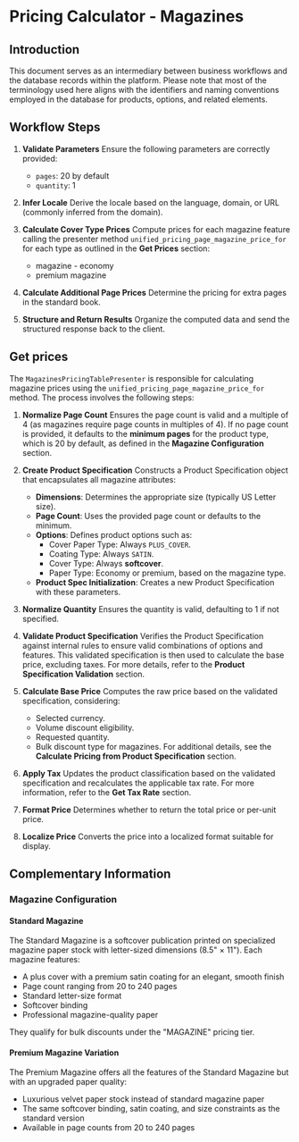 # Pricing Calculator - Magazines

## Introduction

This document serves as an intermediary between business workflows and the database records within the platform. Please note that most of the terminology used here aligns with the identifiers and naming conventions employed in the database for products, options, and related elements.

## Workflow Steps

1. **Validate Parameters**
    Ensure the following parameters are correctly provided:
    - `pages`: 20 by default
    - `quantity`: 1

2. **Infer Locale**
    Derive the locale based on the language, domain, or URL (commonly inferred from the domain).

3. **Calculate Cover Type Prices**
    Compute prices for each magazine feature calling the presenter method `unified_pricing_page_magazine_price_for` for each type as outlined in the **Get Prices** section:
    - magazine - economy
    - premium magazine

4. **Calculate Additional Page Prices**
    Determine the pricing for extra pages in the standard book.

5. **Structure and Return Results**
    Organize the computed data and send the structured response back to the client.

## Get prices

The `MagazinesPricingTablePresenter` is responsible for calculating magazine prices using the `unified_pricing_page_magazine_price_for` method. The process involves the following steps:

1. **Normalize Page Count**
    Ensures the page count is valid and a multiple of 4 (as magazines require page counts in multiples of 4). If no page count is provided, it defaults to the **minimum pages** for the product type, which is 20 by default, as defined in the **Magazine Configuration** section.

2. **Create Product Specification**
    Constructs a Product Specification object that encapsulates all magazine attributes:
    - **Dimensions**: Determines the appropriate size (typically US Letter size).
    - **Page Count**: Uses the provided page count or defaults to the minimum.
    - **Options**: Defines product options such as:
      - Cover Paper Type: Always `PLUS_COVER`.
      - Coating Type: Always `SATIN`.
      - Cover Type: Always **softcover**.
      - Paper Type: Economy or premium, based on the magazine type.
    - **Product Spec Initialization**: Creates a new Product Specification with these parameters.

3. **Normalize Quantity**
    Ensures the quantity is valid, defaulting to 1 if not specified.

4. **Validate Product Specification**
    Verifies the Product Specification against internal rules to ensure valid combinations of options and features. This validated specification is then used to calculate the base price, excluding taxes. For more details, refer to the **Product Specification Validation** section.

5. **Calculate Base Price**
    Computes the raw price based on the validated specification, considering:
    - Selected currency.
    - Volume discount eligibility.
    - Requested quantity.
    - Bulk discount type for magazines.
    For additional details, see the **Calculate Pricing from Product Specification** section.

6. **Apply Tax**
    Updates the product classification based on the validated specification and recalculates the applicable tax rate. For more information, refer to the **Get Tax Rate** section.

7. **Format Price**
    Determines whether to return the total price or per-unit price.

8. **Localize Price**
    Converts the price into a localized format suitable for display.

## Complementary Information

### Magazine Configuration

#### Standard Magazine

The Standard Magazine is a softcover publication printed on specialized magazine paper stock with letter-sized dimensions (8.5" × 11"). Each magazine features:

- A plus cover with a premium satin coating for an elegant, smooth finish
- Page count ranging from 20 to 240 pages
- Standard letter-size format
- Softcover binding
- Professional magazine-quality paper

They qualify for bulk discounts under the "MAGAZINE" pricing tier.

#### Premium Magazine Variation

The Premium Magazine offers all the features of the Standard Magazine but with an upgraded paper quality:

- Luxurious velvet paper stock instead of standard magazine paper
- The same softcover binding, satin coating, and size constraints as the standard version
- Available in page counts from 20 to 240 pages